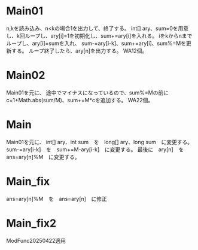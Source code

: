 # Main01
n,kを読み込み、n<kの場合1を出力して、終了する。
int[] ary、sum=0を用意し、k回ループし、ary[i]=1を初期化し、sum+=ary[i]を入れる。
iをkからnまでループし、ary[i]=sumを入れ、
sum-=ary[i-k]、sum+=ary[i]、sum%=Mを更新する。
ループ終了したら、ary[n]を出力する。
WA12個。

# Main02
Main01を元に、
途中でマイナスになっているので、sum%=Mの前に
c=1+Math.abs(sum/M)、sum+=M*cを追加する。
WA22個。

# Main
Main01を元に、
int[] ary、int sum　を　long[] ary、long sum　に変更する。
sum-=ary[i-k]　を　sum+=M-ary[i-k]　に変更する。
最後に　ary[n]　を　ans=ary[n]%M　に変更する。

# Main\_fix
ans=ary[n]%M　を　ans=ary[n]　に修正

# Main\_fix2
ModFunc20250422適用

